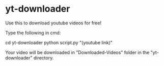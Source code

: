 # yt-downloader

Use this to download youtube videos for free!

Type the following in cmd:

cd yt-downloader
python script.py "(youtube link)"

Your video will be downloaded in "Downloaded-Videos" folder in the "yt-downloader" directory.
